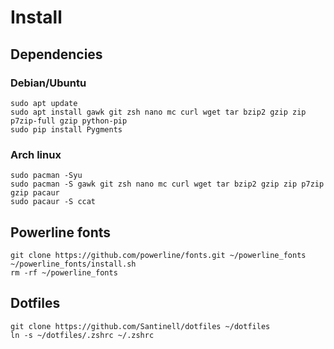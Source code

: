 # Install

## Dependencies

### Debian/Ubuntu

```shell
sudo apt update
sudo apt install gawk git zsh nano mc curl wget tar bzip2 gzip zip p7zip-full gzip python-pip
sudo pip install Pygments
```

### Arch linux

```shell
sudo pacman -Syu
sudo pacman -S gawk git zsh nano mc curl wget tar bzip2 gzip zip p7zip gzip pacaur
sudo pacaur -S ccat
```

## Powerline fonts
```shell
git clone https://github.com/powerline/fonts.git ~/powerline_fonts
~/powerline_fonts/install.sh
rm -rf ~/powerline_fonts
```

## Dotfiles
```shell
git clone https://github.com/Santinell/dotfiles ~/dotfiles
ln -s ~/dotfiles/.zshrc ~/.zshrc
```
